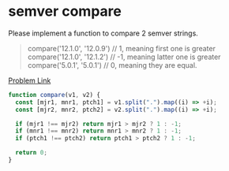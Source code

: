 # semver compare

Please implement a function to compare 2 semver strings.

> compare('12.1.0', '12.0.9') // 1, meaning first one is greater<br>
> compare('12.1.0', '12.1.2') // -1, meaning latter one is greater<br>
> compare('5.0.1', '5.0.1') // 0, meaning they are equal.

[Problem Link](https://bigfrontend.dev/problem/semver-compare)

```js
function compare(v1, v2) {
  const [mjr1, mnr1, ptch1] = v1.split(".").map((i) => +i);
  const [mjr2, mnr2, ptch2] = v2.split(".").map((i) => +i);

  if (mjr1 !== mjr2) return mjr1 > mjr2 ? 1 : -1;
  if (mnr1 !== mnr2) return mnr1 > mnr2 ? 1 : -1;
  if (ptch1 !== ptch2) return ptch1 > ptch2 ? 1 : -1;

  return 0;
}
```
